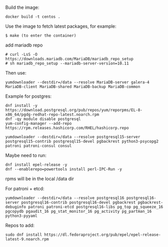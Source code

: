 Build the image:

    docker build -t centos .

Use the image to fetch latest packages, for example:

    $ make (to enter the container)

add mariadb repo

    # curl -LsS -O https://downloads.mariadb.com/MariaDB/mariadb_repo_setup
    # sh mariadb_repo_setup --mariadb-server-version=10.11

Then use:

    yumdownloader --destdir=/data --resolve MariaDB-server galera-4 MariaDB-client MariaDB-shared MariaDB-backup MariaDB-common

Example for postgres:

    dnf install -y https://download.postgresql.org/pub/repos/yum/reporpms/EL-8-x86_64/pgdg-redhat-repo-latest.noarch.rpm
    dnf -qy module disable postgresql
    yum-config-manager --add-repo https://rpm.releases.hashicorp.com/RHEL/hashicorp.repo

    yumdownloader --destdir=/data --resolve postgresql15-server postgresql15-contrib postgresql15-devel pgbackrest python3-psycopg2 patroni patroni-consul consul

Maybe need to run:

    dnf install epel-release -y
    dnf --enablerepo=powertools install perl-IPC-Run -y

rpms will be in the local /data dir

For patroni + etcd:

    yumdownloader --destdir=/data --resolve postgresql16 postgresql16-server postgresql16-contrib postgresql16-devel pgbackrest pgbackrest-debuginfo patroni patroni-etcd postgresql16-libs pg_top pg_squeeze_16 pgcopydb pgaudit_16 pg_stat_monitor_16 pg_activity pg_partman_16 python3-pyyaml

Repos to add:

    sudo dnf install https://dl.fedoraproject.org/pub/epel/epel-release-latest-9.noarch.rpm
